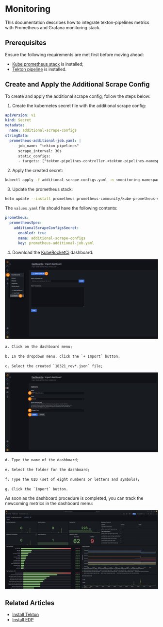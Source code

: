 # Monitoring

This documentation describes how to integrate tekton-pipelines metrics with Prometheus and Grafana monitoring stack.

## Prerequisites

Ensure the following requirements are met first before moving ahead:

* [Kube prometheus stack](https://prometheus-community.github.io/helm-charts) is installed;
* [Tekton pipeline](https://github.com/tektoncd/pipeline/releases) is installed.

## Create and Apply the Additional Scrape Config

To create and apply the additional scrape config, follow the steps below:

1. Create the kubernetes secret file with the additional scrape config:

  ```title="additional-scrape-configs.yaml file"
  apiVersion: v1
  kind: Secret
  metadata:
    name: additional-scrape-configs
  stringData:
    prometheus-additional-job.yaml: |
      - job_name: "tekton-pipelines"
        scrape_interval: 30s
        static_configs:
        - targets: ["tekton-pipelines-controller.<tekton-pipelines-namespace>.svc.cluster.local:9090"]
  ```

2. Apply the created secret:

  ```bash
  kubectl apply -f additional-scrape-configs.yaml -n <monitoring-namespace>
  ```

3. Update the prometheus stack:

  ```bash
  helm update --install prometheus prometheus-community/kube-prometheus-stack --values values.yaml -n <monitoring-namespace>
  ```

  The `values.yaml` file should have the following contents:

  ```yaml title="values.yaml file"
  prometheus:
    prometheusSpec:
      additionalScrapeConfigsSecret:
        enabled: true
        name: additional-scrape-configs
        key: prometheus-additional-job.yaml
  ```

4. Download the [KubeRocketCi](https://grafana.com/grafana/dashboards/18321) dashboard:

  ![Import dashboard grafana](../assets/operator-guide/grafana-tekton-dasboard-import.png "Import Grafana dashboard")

    a. Click on the dashboard menu;

    b. In the dropdown menu, click the `+ Import` button;

    c. Select the created `18321_rev*.json` file;

  ![Import dashboard grafana options](../assets/operator-guide/grafana-tekton-dasboard-import-options.png "Import Grafana dashboard: Options")

    d. Type the name of the dashboard;

    e. Select the folder for the dashboard;

    f. Type the UID (set of eight numbers or letters and symbols);

    g. Click the `Import` button.

As soon as the dashboard procedure is completed, you can track the newcoming metrics in the dashboard menu:

  ![Tekton dashboard](../assets/operator-guide/tekton-dashboard.png "Tekton dashboard")

## Related Articles

* [Install Tekton](install-tekton.md)
* [Install EDP](install-edp.md)
